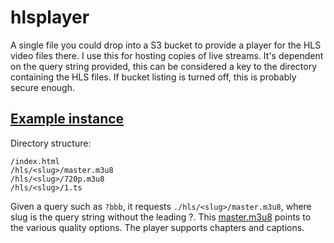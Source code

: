 # hlsplayer
A single file you could drop into a S3 bucket to provide a player for the HLS video files there. I use this for hosting copies of live streams. It's dependent on the query string provided, this can be considered a key to the directory containing the HLS files. If bucket listing is turned off, this is probably secure enough.

## [Example instance](https://s3.aly.pet/stream/?bbb)

Directory structure:

```
/index.html
/hls/<slug>/master.m3u8
/hls/<slug>/720p.m3u8
/hls/<slug>/1.ts
```

Given a query such as `?bbb`, it requests `./hls/<slug>/master.m3u8`, where slug is the query string without the leading ?. This [master.m3u8](https://github.com/alyssadev/hlsplayer/blob/main/example/master.m3u8) points to the various quality options. The player supports chapters and captions.

